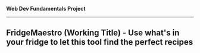 **Web Dev Fundamentals Project**

---

## FridgeMaestro (Working Title) - Use what's in your fridge to let this tool find the perfect recipes



